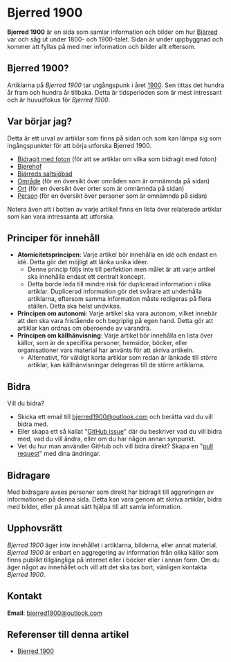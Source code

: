 # Bjerred 1900

**Bjerred 1900** är en sida som samlar information och bilder om hur [Bjärred](Bjärred) var och såg ut under 1800- och 1900-talet. Sidan är under uppbyggnad och kommer att fyllas på med mer information och bilder allt eftersom.

## Bjerred 1900?

Artiklarna på _Bjerred 1900_ tar utgångspunk i året [1900](1900). Sen tittas det hundra år fram och hundra år tillbaka. Detta är tidsperioden som är mest intressant och är huvudfokus för _Bjerred 1900_.

## Var börjar jag?

Detta är ett urval av artiklar som finns på sidan och som kan lämpa sig som ingångspunkter för att börja utforska Bjerred 1900.

* [Bidragit med foton](Bidragit%20med%20foton) (för att se artiklar om vilka som bidragit med foton)
* [Bjerehof](Bjerehof)
* [Bjärreds saltsjöbad](Bjärreds%20saltsjöbad)
* [Område](Område) (för en översikt över områden som är omnämnda på sidan)
* [Ort](Ort) (för en översikt över orter som är omnämnda på sidan)
* [Person](Person) (för en översikt över personer som är omnämnda på sidan)

Notera även att i botten av varje artikel finns en lista över relaterade artiklar som kan vara intressanta att utforska.

## Principer för innehåll

* **Atomicitetsprincipen**: Varje artikel bör innehålla en idé och endast en idé. Detta gör det möjligt att länka unika idéer.
  * Denne princip följs inte till perfektion men målet är att varje artikel ska innehålla endast ett centralt koncept.
  * Detta borde leda till mindre risk för duplicerad information i olika artiklar. Duplicerad information gör det svårare att underhålla artiklarna, eftersom samma information måste redigeras på flera ställen. Detta ska helst undvikas.
* **Principen om autonomi**: Varje artikel ska vara autonom, vilket innebär att den ska vara fristående och begriplig på egen hand. Detta gör att artiklar kan ordnas om oberoende av varandra.
* **Principen om källhänvisning**: Varje artikel bör innehålla en lista över källor, som är de specifika personer, hemsidor, böcker, eller organisationer vars material har använts för att skriva artikeln.
  * Alternativt, för väldigt korta artiklar som redan är länkade till större artiklar, kan källhänvisningar delegeras till de större artiklarna.

## Bidra

Vill du bidra?

* Skicka ett email till <bjerred1900@outlook.com> och berätta vad du vill bidra med.
* Eller skapa ett så kallat "[GitHub issue](https://github.com/bjerred1900/bjerred1900/issues/new)" där du beskriver vad du vill bidra med, vad du vill ändra, eller om du har någon annan synpunkt.
* Vet du hur man använder GitHub och vill bidra direkt? Skapa en "[pull request](https://github.com/bjerred1900/bjerred1900/pulls)" med dina ändringar.

## Bidragare

Med bidragare avses personer som direkt har bidragit till aggreringen av informationen på denna sida. Detta kan vara genom att skriva artiklar, bidra med bilder, eller på annat sätt hjälpa till att samla information.

## Upphovsrätt

_Bjerred 1900_ äger inte innehållet i artiklarna, bilderna, eller annat material. _Bjerred 1900_ är enbart en aggregering av information från olika källor som finns publikt tillgängliga på internet eller i böcker eller i annan form. Om du äger något av innehållet och vill att det ska tas bort, vänligen kontakta _Bjerred 1900_.

## Kontakt

**Email**: <bjerred1900@outlook.com>

## Referenser till denna artikel

* [Bjerred 1900](Bjerred%201900)
